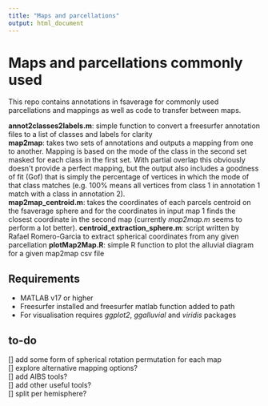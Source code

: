 ```yaml
---
title: "Maps and parcellations"
output: html_document
---
```


# Maps and parcellations commonly used
This repo contains annotations in fsaverage for commonly used parcellations and mappings as well as code to transfer between maps.

**annot2classes2labels.m**: simple function to convert a freesurfer annotation files to a list of classes and labels for clarity    
**map2map**: takes two sets of annotations and outputs a mapping from one to another. Mapping is based on the mode of the class in the second set masked for each class in the first set. With partial overlap this obviously doesn't provide a perfect mapping, but the output also includes a goodness of fit (Gof) that is simply the percentage of vertices in which the mode of that class matches (e.g. 100% means all vertices from class 1 in annotation 1 match with a class in annotation 2).    
**map2map_centroid.m**: takes the coordinates of each parcels centroid on the fsaverage sphere and for the coordinates in input map 1 finds the closest coordinate in the second map (currently *map2map.m* seems to perform a lot better).
**centroid_extraction_sphere.m**: script written by Rafael Romero-Garcia to extract spherical coordinates from any given parcellation
**plotMap2Map.R**: simple R function to plot the alluvial diagram for a given map2map csv file

## Requirements
- MATLAB v17 or higher    
- Freesurfer installed and freesurfer matlab function added to path   
- For visualisation requires *ggplot2*, *ggalluvial* and *viridis* packages    

## to-do
[] add some form of spherical rotation permutation for each map    
[] explore alternative mapping options?    
[] add AIBS tools?    
[] add other useful tools?    
[] split per hemisphere?    
